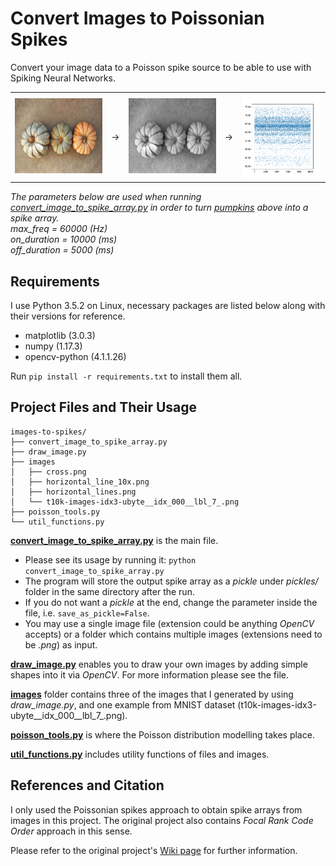 # Convert Images to Poissonian Spikes

Convert your image data to a Poisson spike source to be able to use with Spiking Neural Networks.

<div align="center">
  <table>
    <tr>
      <td> <img src="images/pumpkins.jpeg" alt="Pumpkins-RGB" height="120"> </td>
      <td> &rarr; </td>
      <td> <img src="images/pumpkins_gray.jpeg" alt="Pumpkins-GrayScale" height="120"> </td>
      <td> &rarr; </td>
      <td> <img src="images/spikes_plot_pumpkins.png" alt="Pumpkins-SpikesPlot" height="135"> </td> 
    </tr>
  </table>
</div>  

<i>
  The parameters below are used when running <a href="convert_image_to_spike_array.py">convert_image_to_spike_array.py</a> in order to turn <a href="https://unsplash.com/photos/KnZDAYgRsz8">pumpkins</a> above into a spike array. 
  <br> max_freq = 60000 (Hz)
  <br> on_duration = 10000 (ms)
  <br> off_duration = 5000 (ms)
</i>

## Requirements
I use Python 3.5.2 on Linux, necessary packages are listed below along with their versions for reference.
* matplotlib (3.0.3)
* numpy (1.17.3)
* opencv-python (4.1.1.26)

Run `pip install -r requirements.txt` to install them all.

## Project Files and Their Usage
```
images-to-spikes/
├── convert_image_to_spike_array.py
├── draw_image.py
├── images
│   ├── cross.png
│   ├── horizontal_line_10x.png
│   ├── horizontal_lines.png
│   └── t10k-images-idx3-ubyte__idx_000__lbl_7_.png
├── poisson_tools.py
└── util_functions.py
```
**[convert_image_to_spike_array.py](convert_image_to_spike_array.py)** is the main file. 
  - Please see its usage by running it: `python convert_image_to_spike_array.py`
  - The program will store the output spike array as a _pickle_ under _pickles/_ folder in the same directory after the run. 
  - If you do not want a _pickle_ at the end, change the parameter inside the file, i.e. `save_as_pickle=False`.
  - You may use a single image file (extension could be anything _OpenCV_ accepts) or a folder which contains multiple images (extensions need to be _.png_) as input.

**[draw_image.py](draw_image.py)** enables you to draw your own images by adding simple shapes into it via _OpenCV_. For more information please see the file.

**[images](images/)** folder contains three of the images that I generated by using _draw_image.py_, and one example from MNIST dataset (t10k-images-idx3-ubyte__idx_000__lbl_7_.png).

**[poisson_tools.py](poisson_tools.py)** is where the Poisson distribution modelling takes place.

**[util_functions.py](util_functions.py)** includes utility functions of files and images.

## References and Citation
I only used the Poissonian spikes approach to obtain spike arrays from images in this project. The original project also contains _Focal Rank Code Order_ approach in this sense.

Please refer to the original project's [Wiki page](https://github.com/NEvision/NE15/wiki) for further information.
